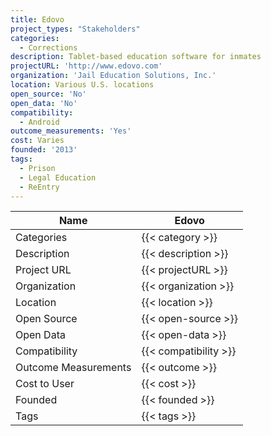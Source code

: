 ```yaml
---
title: Edovo
project_types: "Stakeholders"
categories:
  - Corrections
description: Tablet-based education software for inmates
projectURL: 'http://www.edovo.com'
organization: 'Jail Education Solutions, Inc.'
location: Various U.S. locations
open_source: 'No'
open_data: 'No'
compatibility:
  - Android
outcome_measurements: 'Yes'
cost: Varies
founded: '2013'
tags:
  - Prison
  - Legal Education
  - ReEntry
---
```

Name                    |  Edovo   
------------------------|----
Categories              | {{< category >}} 
Description             | {{< description >}} 
Project URL             | {{< projectURL >}} 
Organization            | {{< organization >}} 
Location                | {{< location >}} 
Open Source             | {{< open-source >}} 
Open Data               | {{< open-data >}} 
Compatibility           | {{< compatibility >}} 
Outcome Measurements    | {{< outcome >}} 
Cost to User            | {{< cost >}} 
Founded                 | {{< founded >}} 
Tags                    | {{< tags >}} 

